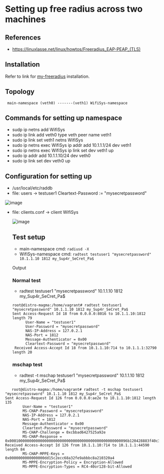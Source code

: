 # Setting up free radius across two machines

## References
* https://linuxlasse.net/linux/howtos/Freeradius_EAP-PEAP_(TLS)

## Installation
Refer to link for [my-freeradius](https://github.com/panyogesh/integration-magma/blob/main/utils/Radiusexperiments/freeradius_bringup_basic_test.md)  installation.

## Topology
 ``` main-namespace (veth0) -------(veth1) WifiSys-namespace```

## Commands for setting up namespace
* sudp ip netns add WifiSys
* sudo ip link add veth0 type veth peer name veth1
* sudo ip link set veth1 netns WifiSys
* sudo ip netns exec WifiSys ip addr add 10.1.1.1/24 dev veth1
* sudo ip netns exec WifiSys ip link set dev veth1 up
* sudo ip addr add 10.1.1.10/24 dev veth0
* sudo ip link set dev veth0 up

## Configuration for setting up 
- /usr/local/etc/raddb
- file: users -> testuser1    Cleartext-Password := "mysecretpassword"
  
![image](https://github.com/panyogesh/integration-magma/assets/69527565/c841c16e-6496-4f40-8a34-1a48430eea7f)

- file: clients.conf -> client WifiSys
  
  ![image](https://github.com/panyogesh/integration-magma/assets/69527565/2657c8fc-045f-46b5-8046-2dd9d70cde31)

  ## Test setup
  - main-namespace
     cmd:
     ```radiusd -X```
  - WifiSys-namespace
     cmd:
      ```radtest testuser1 "mysecretpassword" 10.1.1.10 1812 my_Sup4r_SeCret_Pa$```

  Output
  ### Normal test
  * radtest testuser1 "mysecretpassword" 10.1.1.10 1812 my_Sup4r_SeCret_Pa$
  ```
  root@distro-magma:/home/vagrant# radtest testuser1 "mysecretpassword" 10.1.1.10 1812 my_Sup4r_SeCret_Pa$
  Sent Access-Request Id 18 from 0.0.0.0:8016 to 10.1.1.10:1812 length 79
        User-Name = "testuser1"
        User-Password = "mysecretpassword"
        NAS-IP-Address = 127.0.2.1
        NAS-Port = 1812
        Message-Authenticator = 0x00
        Cleartext-Password = "mysecretpassword"
   Received Access-Accept Id 18 from 10.1.1.10:714 to 10.1.1.1:32790 length 20
   ```
  
  ### mschap test
   - radtest -t mschap testuser1 "mysecretpassword" 10.1.1.10 1812 my_Sup4r_SeCret_Pa$
```
   root@distro-magma:/home/vagrant# radtest -t mschap testuser1 "mysecretpassword" 10.1.1.10 1812 my_Sup4r_SeCret_Pa$
Sent Access-Request Id 126 from 0.0.0.0:ae2e to 10.1.1.10:1812 length 135
        User-Name = "testuser1"
        MS-CHAP-Password = "mysecretpassword"
        NAS-IP-Address = 127.0.2.1
        NAS-Port = 1812
        Message-Authenticator = 0x00
        Cleartext-Password = "mysecretpassword"
        MS-CHAP-Challenge = 0xcbbad6427525a92e
        MS-CHAP-Response = 0x000100000000000000000000000000000000000000000000000096b120428883f40c34ac8d50b6d8832a9ade48bce9eb8cd3
Received Access-Accept Id 126 from 10.1.1.10:714 to 10.1.1.1:44590 length 84
        MS-CHAP-MPPE-Keys = 0x0000000000000000dd15c2ecc68a32fe9abbbc8a210320a4
        MS-MPPE-Encryption-Policy = Encryption-Allowed
        MS-MPPE-Encryption-Types = RC4-40or128-bit-Allowed
```
